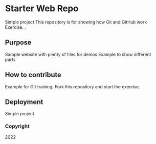 # Starter Web Repo
Simple project
This repository is for showing how Git and GitHub work
Exercise. 
.
## Purpose

Sample website with plenty of files for demos
Example to show different parts

## How to contribute
Example for Git training.
Fork this repository and start the exercise.

## Deployment
Simple project.

### Copyright 
2022